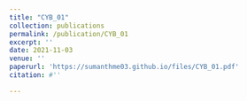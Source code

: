 ```yaml
---
title: "CYB_01"
collection: publications
permalink: /publication/CYB_01
excerpt: ''
date: 2021-11-03
venue: ''
paperurl: 'https://sumanthme03.github.io/files/CYB_01.pdf'
citation: #''

---
```


[Download paper here]: (https://sumanthme03.github.io/files/CYB_01.pdf)






